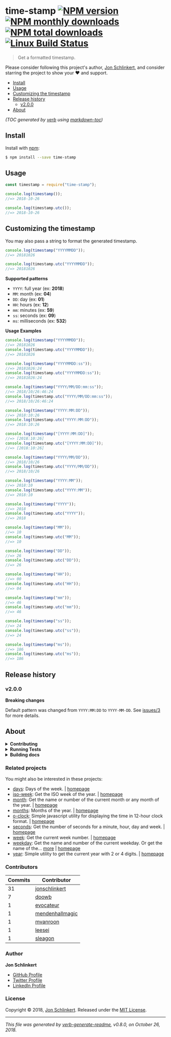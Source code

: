 # time-stamp [![NPM version](https://img.shields.io/npm/v/time-stamp.svg?style=flat)](https://www.npmjs.com/package/time-stamp) [![NPM monthly downloads](https://img.shields.io/npm/dm/time-stamp.svg?style=flat)](https://npmjs.org/package/time-stamp) [![NPM total downloads](https://img.shields.io/npm/dt/time-stamp.svg?style=flat)](https://npmjs.org/package/time-stamp) [![Linux Build Status](https://img.shields.io/travis/jonschlinkert/time-stamp.svg?style=flat&label=Travis)](https://travis-ci.org/jonschlinkert/time-stamp)

> Get a formatted timestamp.

Please consider following this project's author, [Jon Schlinkert](https://github.com/jonschlinkert), and consider starring the project to show your :heart: and support.

- [Install](#install)
- [Usage](#usage)
- [Customizing the timestamp](#customizing-the-timestamp)
- [Release history](#release-history)
  - [v2.0.0](#v200)
- [About](#about)

_(TOC generated by [verb](https://github.com/verbose/verb) using [markdown-toc](https://github.com/jonschlinkert/markdown-toc))_

## Install

Install with [npm](https://www.npmjs.com/):

```sh
$ npm install --save time-stamp
```

## Usage

```js
const timestamp = require("time-stamp");

console.log(timestamp());
//=> 2018-10-26

console.log(timestamp.utc());
//=> 2018-10-26
```

## Customizing the timestamp

You may also pass a string to format the generated timestamp.

```js
console.log(timestamp("YYYYMMDD"));
//=> 20181026

console.log(timestamp.utc("YYYYMMDD"));
//=> 20181026
```

**Supported patterns**

- `YYYY`: full year (ex: **2018**)
- `MM`: month (ex: **04**)
- `DD`: day (ex: **01**)
- `HH`: hours (ex: **12**)
- `mm`: minutes (ex: **59**)
- `ss`: seconds (ex: **09**)
- `ms`: milliseconds (ex: **532**)

**Usage Examples**

```js
console.log(timestamp("YYYYMMDD"));
//=> 20181026
console.log(timestamp.utc("YYYYMMDD"));
//=> 20181026

console.log(timestamp("YYYYMMDD:ss"));
//=> 20181026:24
console.log(timestamp.utc("YYYYMMDD:ss"));
//=> 20181026:24

console.log(timestamp("YYYY/MM/DD:mm:ss"));
//=> 2018/10/26:46:24
console.log(timestamp.utc("YYYY/MM/DD:mm:ss"));
//=> 2018/10/26:46:24

console.log(timestamp("YYYY:MM:DD"));
//=> 2018:10:26
console.log(timestamp.utc("YYYY:MM:DD"));
//=> 2018:10:26

console.log(timestamp("[YYYY:MM:DD]"));
//=> [2018:10:26]
console.log(timestamp.utc("[YYYY:MM:DD]"));
//=> [2018:10:26]

console.log(timestamp("YYYY/MM/DD"));
//=> 2018/10/26
console.log(timestamp.utc("YYYY/MM/DD"));
//=> 2018/10/26

console.log(timestamp("YYYY:MM"));
//=> 2018:10
console.log(timestamp.utc("YYYY:MM"));
//=> 2018:10

console.log(timestamp("YYYY"));
//=> 2018
console.log(timestamp.utc("YYYY"));
//=> 2018

console.log(timestamp("MM"));
//=> 10
console.log(timestamp.utc("MM"));
//=> 10

console.log(timestamp("DD"));
//=> 26
console.log(timestamp.utc("DD"));
//=> 26

console.log(timestamp("HH"));
//=> 00
console.log(timestamp.utc("HH"));
//=> 04

console.log(timestamp("mm"));
//=> 46
console.log(timestamp.utc("mm"));
//=> 46

console.log(timestamp("ss"));
//=> 24
console.log(timestamp.utc("ss"));
//=> 24

console.log(timestamp("ms"));
//=> 186
console.log(timestamp.utc("ms"));
//=> 186
```

## Release history

### v2.0.0

**Breaking changes**

Default pattern was changed from `YYYY:MM:DD` to `YYYY-MM-DD`. See [issues/3](../../issues) for more details.

## About

<details>
<summary><strong>Contributing</strong></summary>

Pull requests and stars are always welcome. For bugs and feature requests, [please create an issue](../../issues/new).

</details>

<details>
<summary><strong>Running Tests</strong></summary>

Running and reviewing unit tests is a great way to get familiarized with a library and its API. You can install dependencies and run tests with the following command:

```sh
$ npm install && npm test
```

</details>

<details>
<summary><strong>Building docs</strong></summary>

_(This project's readme.md is generated by [verb](https://github.com/verbose/verb-generate-readme), please don't edit the readme directly. Any changes to the readme must be made in the [.verb.md](.verb.md) readme template.)_

To generate the readme, run the following command:

```sh
$ npm install -g verbose/verb#dev verb-generate-readme && verb
```

</details>

### Related projects

You might also be interested in these projects:

- [days](https://www.npmjs.com/package/days): Days of the week. | [homepage](https://github.com/jonschlinkert/days "Days of the week.")
- [iso-week](https://www.npmjs.com/package/iso-week): Get the ISO week of the year. | [homepage](https://github.com/jonschlinkert/iso-week "Get the ISO week of the year.")
- [month](https://www.npmjs.com/package/month): Get the name or number of the current month or any month of the year. | [homepage](https://github.com/datetime/month "Get the name or number of the current month or any month of the year.")
- [months](https://www.npmjs.com/package/months): Months of the year. | [homepage](https://github.com/datetime/months "Months of the year.")
- [o-clock](https://www.npmjs.com/package/o-clock): Simple javascript utility for displaying the time in 12-hour clock format. | [homepage](https://github.com/jonschlinkert/o-clock "Simple javascript utility for displaying the time in 12-hour clock format.")
- [seconds](https://www.npmjs.com/package/seconds): Get the number of seconds for a minute, hour, day and week. | [homepage](https://github.com/jonschlinkert/seconds "Get the number of seconds for a minute, hour, day and week.")
- [week](https://www.npmjs.com/package/week): Get the current week number. | [homepage](https://github.com/datetime/week "Get the current week number.")
- [weekday](https://www.npmjs.com/package/weekday): Get the name and number of the current weekday. Or get the name of the… [more](https://github.com/datetime/weekday) | [homepage](https://github.com/datetime/weekday "Get the name and number of the current weekday. Or get the name of the weekday for a given number.")
- [year](https://www.npmjs.com/package/year): Simple utility to get the current year with 2 or 4 digits. | [homepage](https://github.com/jonschlinkert/year "Simple utility to get the current year with 2 or 4 digits.")

### Contributors

| **Commits** | **Contributor**                                       |
| ----------- | ----------------------------------------------------- |
| 31          | [jonschlinkert](https://github.com/jonschlinkert)     |
| 7           | [doowb](https://github.com/doowb)                     |
| 1           | [evocateur](https://github.com/evocateur)             |
| 1           | [mendenhallmagic](https://github.com/mendenhallmagic) |
| 1           | [mvanroon](https://github.com/mvanroon)               |
| 1           | [leesei](https://github.com/leesei)                   |
| 1           | [sleagon](https://github.com/sleagon)                 |

### Author

**Jon Schlinkert**

- [GitHub Profile](https://github.com/jonschlinkert)
- [Twitter Profile](https://twitter.com/jonschlinkert)
- [LinkedIn Profile](https://linkedin.com/in/jonschlinkert)

### License

Copyright © 2018, [Jon Schlinkert](https://github.com/jonschlinkert).
Released under the [MIT License](LICENSE).

---

_This file was generated by [verb-generate-readme](https://github.com/verbose/verb-generate-readme), v0.8.0, on October 26, 2018._
